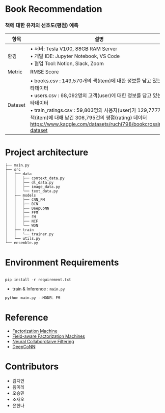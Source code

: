 # Book Recommendation
### 책에 대한 유저의 선호도(평점) 예측

| 항목 | 설명 |
| --- | --- |
| 환경 | • 서버: Tesla V100, 88GB RAM Server<br>• 개발 IDE: Jupyter Notebook, VS Code<br>• 협업 Tool: Notion, Slack, Zoom |
| Metric | RMSE Score |
| Dataset | • books.csv : 149,570개의 책(item)에 대한 정보를 담고 있는 메타데이터<br>• users.csv : 68,092명의 고객(user)에 대한 정보를 담고 있는 메타데이터<br>• train_ratings.csv : 59,803명의 사용자(user)가 129,777개의 책(item)에 대해 남긴 306,795건의 평점(rating) 데이터 <br>https://www.kaggle.com/datasets/ruchi798/bookcrossing-dataset|


# Project architecture

```
├── main.py
├── src
│   ├── data
│   │   ├── context_data.py
│   │   ├── dl_data.py
│   │   ├── image_data.py
│   │   └── text_data.py
│   ├── models 
│   │   ├── CNN_FM
│   │   ├── DCN
│   │   ├── DeepCoNN
│   │   ├── FFM
│   │   ├── FM
│   │   ├── NCF
│   │   └── WDN
│   ├── train
│   │   └── trainer.py
│   └── utils.py
└── ensemble.py
```

# Environment Requirements

```

```
```
pip install -r requirement.txt
```

- train & Inference : `main.py`

```
python main.py --MODEL FM
```


# Reference

- [Factorization Machine](https://ieeexplore.ieee.org/document/5694074)
- [Field-aware Factorization Machines](https://www.csie.ntu.edu.tw/~cjlin/papers/ffm.pdf)
- [Neural Collaborotaive Filtering](https://arxiv.org/abs/1708.05031)
- [DeepCoNN](https://arxiv.org/abs/1701.04783)

# Contributors
- 김지연
- 음이레
- 오승민
- 조재오
- 윤한나
